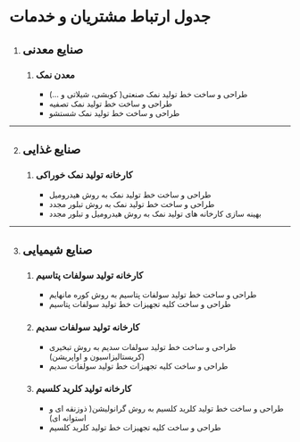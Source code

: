 # جدول ارتباط مشتریان و خدمات

1. ## صنایع معدنی

    1. ### معدن نمک

        - طراحی و ساخت خط تولید نمک صنعتی( کوبشی، شیلاتی و  ...)
        - طراحی و ساخت خط تولید نمک تصفیه
        - طراحی و ساخت خط تولید نمک شستشو

---




2. ## صنایع غذایی

    1. ###  کارخانه تولید نمک خوراکی

        - طراحی و ساخت خط تولید نمک به روش هیدرومیل
        - طراحی و ساخت خط تولید نمک به روش تبلور مجدد
        - بهینه سازی کارخانه های تولید نمک  به روش هیدرومیل و تبلور مجدد

---

3. ## صنایع شیمیایی

    1. ### کارخانه تولید سولفات پتاسیم

        - طراحی و ساخت خط تولید سولفات پتاسیم به روش کوره مانهایم
        - طراحی و ساخت کلیه تجهیزات خط تولید سولفات پتاسیم

    2. ### کارخانه تولید سولفات سدیم

        - طراحی و ساخت خط تولید سولفات سدیم به روش  تبخیری (کریستالیزاسیون و اواپریشن)
        - طراحی و ساخت کلیه تجهیزات خط تولید سولفات سدیم

    3. ### کارخانه تولید کلرید کلسیم

        - طراحی و ساخت خط تولید کلرید کلسیم به روش گرانولیشن( ذوزنقه ای و استوانه ای)
        - طراحی و ساخت کلیه تجهیزات خط تولید کلرید کلسیم
